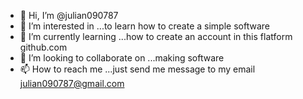 - 👋 Hi, I’m @julian090787
- 👀 I’m interested in ...to learn how to create a simple software
- 🌱 I’m currently learning ...how to create an account in this flatform github.com 
- 💞️ I’m looking to collaborate on ...making software
- 📫 How to reach me ...just send me message to my email julian090787@gmail.com

<!---
julian090787/julian090787 is a ✨ special ✨ repository because its `README.md` (this file) appears on your GitHub profile.
You can click the Preview link to take a look at your changes.
--->
